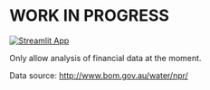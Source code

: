 # WORK IN PROGRESS

[![Streamlit App](https://static.streamlit.io/badges/streamlit_badge_black_white.svg)](https://wsca-auwaterbenchmark2024.streamlit.app/)

Only allow analysis of financial data at the moment.

Data source: http://www.bom.gov.au/water/npr/

